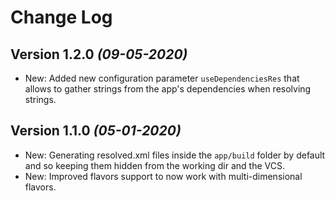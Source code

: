 Change Log
==========

Version 1.2.0 *(09-05-2020)*
---

 * New: Added new configuration parameter `useDependenciesRes` that allows to gather strings from the app's dependencies when resolving strings.

Version 1.1.0 *(05-01-2020)*
---

 * New: Generating resolved.xml files inside the `app/build` folder by default and so keeping them hidden from the working dir and the VCS.
 * New: Improved flavors support to now work with multi-dimensional flavors.